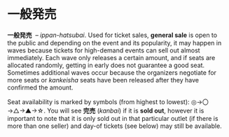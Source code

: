 # 一般発売

**一般発売**  – _ippan-hatsubai_. Used for ticket sales, **general sale** is open to the public and depending on the event and its popularity, it may happen in waves because tickets for high-demand events can sell out almost immediately. Each wave only releases a certain amount, and if seats are allocated randomly, getting in early does not guarantee a good seat. Sometimes additional waves occur because the organizers negotiate for more seats or _kankeisha_ seats have been released after they have confirmed the amount.  
  
Seat availability is marked by symbols (from highest to lowest): ◎→〇→△→▲→☆. You will see **完売** (_kanbai_) if it is **sold out**, however it is important to note that it is only sold out in that particular outlet (if there is more than one seller) and day-of tickets (see below) may still be available.

